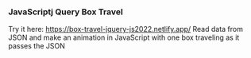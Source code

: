 ### JavaScriptj Query Box Travel
Try it here: https://box-travel-jquery-js2022.netlify.app/
Read data from JSON and make an animation in JavaScript with one box traveling as it passes the JSON

